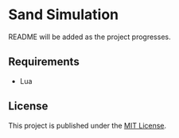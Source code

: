 # Sand Simulation
README will be added as the project progresses.
## Requirements
- Lua 
## License
This project is published under the [MIT License](LICENSE). 